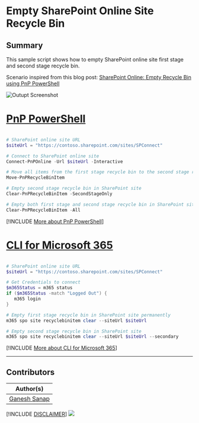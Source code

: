 

# Empty SharePoint Online Site Recycle Bin

## Summary

This sample script shows how to empty SharePoint online site first stage and second stage recycle bin.

Scenario inspired from this blog post: [SharePoint Online: Empty Recycle Bin using PnP PowerShell](https://ganeshsanapblogs.wordpress.com/2023/03/29/empty-sharepoint-online-recycle-bin-using-pnp-powershell/)

![Outupt Screenshot](assets/output.png)

# [PnP PowerShell](#tab/pnpps)

```powershell

# SharePoint online site URL
$siteUrl = "https://contoso.sharepoint.com/sites/SPConnect"

# Connect to SharePoint online site
Connect-PnPOnline -Url $siteUrl -Interactive

# Move all items from the first stage recycle bin to the second stage recycle bin
Move-PnPRecycleBinItem

# Empty second stage recycle bin in SharePoint site
Clear-PnPRecycleBinItem -SecondStageOnly

# Empty both first stage and second stage recycle bin in SharePoint site
Clear-PnPRecycleBinItem -All

```
[!INCLUDE [More about PnP PowerShell](../../docfx/includes/MORE-PNPPS.md)]

# [CLI for Microsoft 365](#tab/cli-m365-ps)

```powershell

# SharePoint online site URL
$siteUrl = "https://contoso.sharepoint.com/sites/SPConnect"

# Get Credentials to connect
$m365Status = m365 status
if ($m365Status -match "Logged Out") {
   m365 login
}

# Empty first stage recycle bin in SharePoint site permanently
m365 spo site recyclebinitem clear --siteUrl $siteUrl

# Empty second stage recycle bin in SharePoint site
m365 spo site recyclebinitem clear --siteUrl $siteUrl --secondary

```
[!INCLUDE [More about CLI for Microsoft 365](../../docfx/includes/MORE-CLIM365.md)]

***

## Contributors

| Author(s) |
|-----------|
| [Ganesh Sanap](https://ganeshsanapblogs.wordpress.com/) |

[!INCLUDE [DISCLAIMER](../../docfx/includes/DISCLAIMER.md)]
<img src="https://m365-visitor-stats.azurewebsites.net/script-samples/scripts/spo-empty-recycle-bin" aria-hidden="true" />
